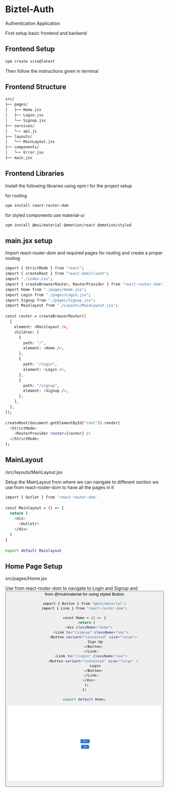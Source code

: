 # Biztel-Auth
Authentication Application

First setup basic frontend and backend

## Frontend Setup 

```bash
npm create vite@latest
```
Then follow the instructions given in terminal 




## Frontend Structure

```bash
src/
├── pages/
│   ├── Home.jsx
│   ├── Login.jsx
│   └── Signup.jsx
├── services/
│   └── api.js
├── layouts/
│   └── MainLayout.jsx
├── components/
│   └── Error.jsx
├── main.jsx
```



## Frontend Libraries

Install the following libraries using npm i for the project setup 

for routing

```bash
npm install react-router-dom
```

for styled components use material-ui

```bash
npm install @mui/material @emotion/react @emotion/styled
```
## main.jsx setup

Import react-router-dom and required pages for routing and create a proper routing 

```bash
import { StrictMode } from "react";
import { createRoot } from "react-dom/client";
import "./index.css";
import { createBrowserRouter, RouterProvider } from "react-router-dom";
import Home from "./pages/Home.jsx";
import Login from "./pages/Login.jsx";
import Signup from "./pages/Signup.jsx";
import Mainlayout from "./Layouts/MainLayout.jsx";

const router = createBrowserRouter([
  {
    element: <Mainlayout />,
    children: [
      {
        path: "/",
        element: <Home />,
      },
      {
        path: "/login",
        element: <Login />,
      },
      {
        path: "/signup",
        element: <Signup />,
      },
    ],
  },
]);

createRoot(document.getElementById("root")).render(
  <StrictMode>
    <RouterProvider router={router} />
  </StrictMode>
);
```
## MainLayout

/src/layouts/MainLayout.jsx

Setup the MainLayout from where we can navigate to different section we use <Outlet> from react-router-dom to have all the pages in it

```bash
import { Outlet } from 'react-router-dom'

const Mainlayout = () => {
  return (
    <div>
      <Outlet/>
    </div>
  )
}

export default Mainlayout
```

## Home Page Setup

src/pages/Home.jsx

Use <Link> from react-router-dom to navigate to Login and Signup and <Button> from @mui/material for using styled Button

```bash
import { Button } from "@mui/material";
import { Link } from "react-router-dom";

const Home = () => {
  return (
    <div className="home">
      <Link to="/signup" className="nav">
        <Button variant="contained" size="large">
          Sign Up
        </Button>
      </Link>
      <Link to="/login" className="nav">
        <Button variant="contained" size="large" >
          Login
        </Button>
      </Link>
    </div>
  );
};

export default Home;
```
![App Screenshot](./screenshots/Home.png)